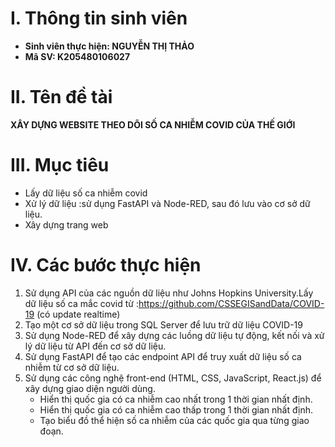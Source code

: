 # **I. Thông tin sinh viên** 
 - **Sinh viên thực hiện: NGUYỄN THỊ THẢO**
 - **Mã SV: K205480106027**
# **II. Tên đề tài**
**XÂY DỰNG WEBSITE THEO DÕI SỐ CA NHIỄM COVID CỦA THẾ GIỚI**
# **III. Mục tiêu**
- Lấy dữ liệu số ca nhiễm covid
- Xử lý dữ liệu :sử dụng FastAPI và Node-RED, sau đó lưu vào cơ sở dữ liệu.
- Xây dựng trang web
# **IV. Các bước thực hiện**
 1. Sử dụng API của các nguồn dữ liệu như Johns Hopkins University.Lấy dữ liệu số ca mắc covid từ :https://github.com/CSSEGISandData/COVID-19 (có update realtime)
 2. Tạo một cơ sở dữ liệu trong SQL Server để lưu trữ dữ liệu COVID-19
 3. Sử dụng Node-RED để xây dựng các luồng dữ liệu tự động, kết nối và xử lý dữ liệu từ API đến cơ sở dữ liệu.
 4. Sử dụng FastAPI để tạo các endpoint API để truy xuất dữ liệu số ca nhiễm  từ cơ sở dữ liệu.
 5. Sử dụng các công nghệ front-end (HTML, CSS, JavaScript, React.js) để xây dựng giao diện người dùng.
     - Hiển thị quốc gia có ca nhiễm cao nhất trong 1 thời gian nhất định.
     - Hiển thị quốc gia có ca nhiễm cao thấp trong 1 thời gian nhất định.
     - Tạo biểu đồ thể hiện số ca nhiễm của các quốc gia qua từng giao đoạn.

